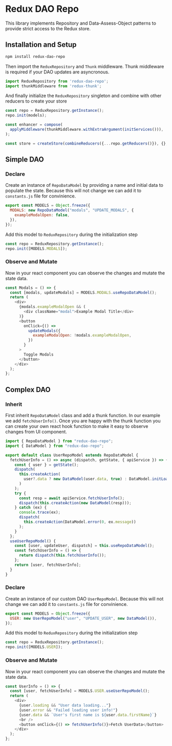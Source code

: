 # Redux DAO Repo
 This library implements Repository and Data-Assess-Object patterns to provide strict access to the Redux store.

## Installation and Setup
```bash
npm install redux-dao-repo
```
Then import the `ReduxRepository` and `Thunk` middleware. Thunk middleware is required if your DAO updates are asyncronous.
```js
import ReduxRepository from 'redux-dao-repo';
import thunkMiddleware from 'redux-thunk';
```
And finally initialize the `ReduxRepository` singleton and combine with other reducers to create your store
```js
const repo = ReduxRepository.getInstance();
repo.init(models);

const enhancer = compose(
  applyMiddleware(thunkMiddleware.withExtraArgument(initServices())),
);

const store = createStore(combineReducers({...repo.getReducers()}), {}, enhancer);
```

## Simple DAO
### Declare
Create an instance of `RepoDataModel` by providing a name and initial data to populate the state. Because this will not change we can add it to `constants.js` file for convinience.
```js
export const MODELS = Object.freeze({
  MODALS: new RepoDataModel("modals", "UPDATE_MODALS", {
    exampleModalOpen: false,
  }),
});
```
Add this model to `ReduxRepository` during the initialization step
```js
const repo = ReduxRepository.getInstance();
repo.init([MODELS.MODALS]);
```
### Observe and Mutate
Now in your react component you can observe the changes and mutate the state data.
```js
const Modals = () => {
  const [modals, updateModals] = MODELS.MODALS.useRepoDataModel();
  return (
    <div>
      {modals.exampleModalOpen && (
        <div className="modal">Example Modal Title</div>
      )}
      <button
        onClick={() =>
          updateModals({
            exampleModalOpen: !modals.exampleModalOpen,
          })
        }
      >
        Toggle Modals
      </button>
    </div>
  );
};
```

## Complex DAO
### Inherit
First inherit `RepoDataModel` class and add a thunk function. In our example we add `fetchUserInfo()`. Once you are happy with the thunk function you can create your own react hook function to make it easy to observe changes from UI component. 
```js
import { RepoDataModel } from "redux-dao-repo";
import { DataModel } from "redux-dao-repo";

export default class UserRepoModel extends RepoDataModel {
  fetchUserInfo = () => async (dispatch, getState, { apiService }) => {
    const { user } = getState();
    dispatch(
      this.createAction(
        user?.data ? new DataModel(user.data, true) : DataModel.initLoading()
      )
    );
    try {
      const resp = await apiService.fetchUserInfo();
      dispatch(this.createAction(new DataModel(resp)));
    } catch (ex) {
      console.trace(ex);
      dispatch(
        this.createAction(DataModel.error(0, ex.message))
      );
    }
  };
  useUserRepoModel() {
    const [user, updateUser, dispatch] = this.useRepoDataModel();
    const fetchUserInfo = () => {
      return dispatch(this.fetchUserInfo());
    };
    return [user, fetchUserInfo];
  }
}
```
### Declare

Create an instance of our custom DAO `UserRepoModel`. Because this will not change we can add it to `constants.js` file for convinience.
```js
export const MODELS = Object.freeze({
  USER: new UserRepoModel("user", "UPDATE_USER", new DataModel()),
});
```
Add this model to `ReduxRepository` during the initialization step
```js
const repo = ReduxRepository.getInstance();
repo.init([MODELS.USER]);
```
### Observe and Mutate
Now in your react component you can observe the changes and mutate the state data.

```js
const UserInfo = () => {
  const [user, fetchUserInfo] = MODELS.USER.useUserRepoModel();
  return (
    <div>
      {user.loading && "User data loading..."}
      {user.error && "Failed loading user info!"}
      {user.data && `User's first name is ${user.data.firstName}`}
      <br />
      <button onClick={() => fetchUserInfo()}>Fetch UserData</button>
    </div>
  );
};
```